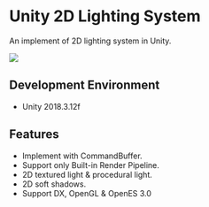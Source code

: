 # Unity 2D Lighting System

An implement of 2D lighting system in Unity.

![](https://i.loli.net/2019/06/03/5cf4e0b7a6a6099705.png)

## Development Environment

- Unity 2018.3.12f

## Features

- Implement with CommandBuffer.
- Support only Built-in Render Pipeline.
- 2D textured light & procedural light.
- 2D soft shadows.
- Support DX, OpenGL & OpenES 3.0